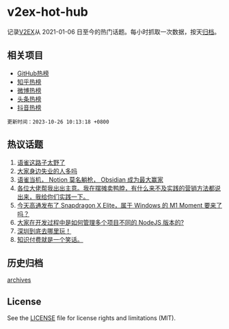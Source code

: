 # v2ex-hot-hub

 记录[V2EX](https://www.v2ex.com/)从 2021-01-06 日至今的热门话题。每小时抓取一次数据，按天[归档](archives)。
 
 ## 相关项目

- [GitHub热榜](https://github.com/snaildev/github-hot-hub)
- [知乎热榜](https://github.com/snaildev/zhihu-hot-hub)
- [微博热榜](https://github.com/snaildev/weibo-hot-hub)
- [头条热榜](https://github.com/snaildev/toutiao-hot-hub)
- [抖音热榜](https://github.com/snaildev/douyin-hot-hub)


 `更新时间：2023-10-26 10:13:18 +0800`

## 热议话题

1. [语雀这路子太野了](https://www.v2ex.com/t/985202)
1. [大家身边失业的人多吗](https://www.v2ex.com/t/985245)
1. [语雀当机， Notion 莫名躺枪， Obsidian 成为最大赢家](https://www.v2ex.com/t/985226)
1. [各位大佬帮我出出主意。我在摆摊卖鸭脖，有什么来不及实践的营销方法都说出来，我给你们实践一下。](https://www.v2ex.com/t/985341)
1. [今天高通发布了 Snapdragon X Elite，属于 Windows 的 M1 Moment 要来了吗？](https://www.v2ex.com/t/985309)
1. [大家在开发过程中是如何管理多个项目不同的 NodeJS 版本的?](https://www.v2ex.com/t/985260)
1. [深圳到底去哪里玩！](https://www.v2ex.com/t/985277)
1. [知识付费就是一个笑话。](https://www.v2ex.com/t/985433)

## 历史归档

[archives](archives)

## License

See the [LICENSE](LICENSE) file for license rights and limitations (MIT).
